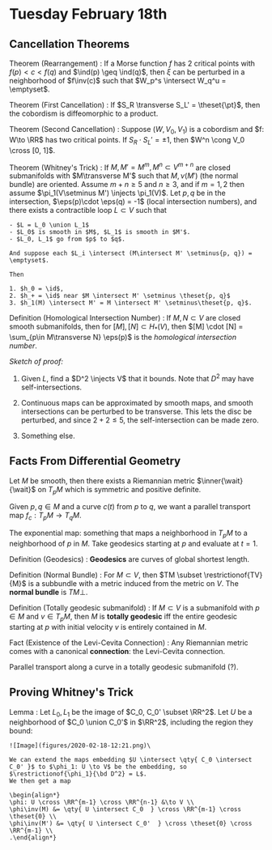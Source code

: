 # Tuesday February 18th

## Cancellation Theorems

Theorem (Rearrangement)
: If a Morse function $f$ has 2 critical points with $f(p) < c < f(q)$ and $\ind(p) \geq \ind(q)$, then $\xi$ can be perturbed in a neighborhood of $f\inv(c)$ such that $W_p^s \intersect W_q^u = \emptyset$.

Theorem (First Cancellation)
: If $S_R \transverse S_L' = \theset{\pt}$, then the cobordism is diffeomorphic to a product.

Theorem (Second Cancellation)
: Suppose $(W, V_0, V_1)$ is a cobordism and $f: W\to \RR$ has two critical points.
If $S_R \cdot S_L' = \pm 1$, then $W^n \cong V_0 \cross [0, 1]$.

Theorem (Whitney's Trick)
:   If $M, M' = M^m, M^n \subset V^{m+n}$ are closed submanifolds with $M\transverse M'$ such that $M, \nu(M')$ (the normal bundle) are oriented.
    Assume $m+n \geq 5$ and $n\geq 3$, and if $m=1,2$ then assume $\pi_1(V\setminus M') \injects \pi_1(V)$.
    Let $p, q$ be in the intersection, $\eps(p)\cdot \eps(q) = -1$ (local intersection numbers), and there exists a contractible loop $L\subset V$ such that

    - $L = L_0 \union L_1$
    - $L_0$ is smooth in $M$, $L_1$ is smooth in $M'$.
    - $L_0, L_1$ go from $p$ to $q$.

    And suppose each $L_i \intersect (M\intersect M' \setminus{p, q}) = \emptyset$.

    Then

    1. $h_0 = \id$,
    2. $h_+ = \id$ near $M \intersect M' \setminus \theset{p, q}$
    3. $h_1(M) \intersect M' = M \intersect M' \setminus\theset{p, q}$.


Definition (Homological Intersection Number)
: If $M, N \subset V$ are closed smooth submanifolds, then for $[M], [N] \subset H_*(V)$, then $[M] \cdot [N] = \sum_{p\in M\transverse N} \eps(p)$ is the *homological intersection number*.

*Sketch of proof:*

1. Given $L$, find a $D^2 \injects V$ that it bounds.
  Note that $D^2$ may have self-intersections.

2. Continuous maps can be approximated by smooth maps, and smooth intersections can be perturbed to be transverse.
  This lets the disc be perturbed, and since $2+2\leq 5$, the self-intersection can be made zero.

3. Something else.


## Facts From Differential Geometry

Let $M$ be smooth, then there exists a Riemannian metric $\inner{\wait}{\wait}$ on $T_pM$ which is symmetric and positive definite.

Given $p, q\in M$ and a curve $c(t)$ from $p$ to $q$, we want a parallel transport map $f_c: T_pM \to T_q M$.

The exponential map: something that maps a neighborhood in $T_pM$ to a neighborhood of $p$ in $M$.
Take geodesics starting at $p$ and evaluate at $t=1$.

Definition (Geodesics)
: **Geodesics** are curves of global shortest length.

Definition (Normal Bundle)
: For $M\subset V$, then $TM \subset \restrictionof{TV}{M}$ is a subbundle with a metric induced from the metric on $V$.
  The **normal bundle** is $TM\perp$.

Definition (Totally geodesic submanifold)
: If $M \subset V$ is a submanifold with $p\in M$ and $v\in T_pM$, then $M$ is **totally geodesic** iff the entire geodesic starting at $p$ with initial velocity $v$ is entirely contained in $M$.

Fact (Existence of the Levi-Cevita Connection)
: Any Riemannian metric comes with a canonical **connection**: the Levi-Cevita connection.

Parallel transport along a curve in a totally geodesic submanifold (?).

## Proving Whitney's Trick

Lemma
:   Let $L_0, L_1$ be the image of $C_0, C_0' \subset \RR^2$.
    Let $U$ be a neighborhood of $C_0 \union C_0'$ in $\RR^2$, including the region they bound:

    ![Image](figures/2020-02-18-12:21.png)\

    We can extend the maps embedding $U \intersect \qty{ C_0 \intersect C_0' }$ to $\phi_1: U \to V$ be the embedding, so $\restrictionof{\phi_1}{\bd D^2} = L$.
    We then get a map

    \begin{align*}
    \phi: U \cross \RR^{m-1} \cross \RR^{n-1} &\to V \\
    \phi\inv(M) &= \qty{ U \intersect C_0  } \cross \RR^{m-1} \cross \theset{0} \\
    \phi\inv(M') &= \qty{ U \intersect C_0'  } \cross \theset{0} \cross \RR^{m-1} \\
    .\end{align*}

